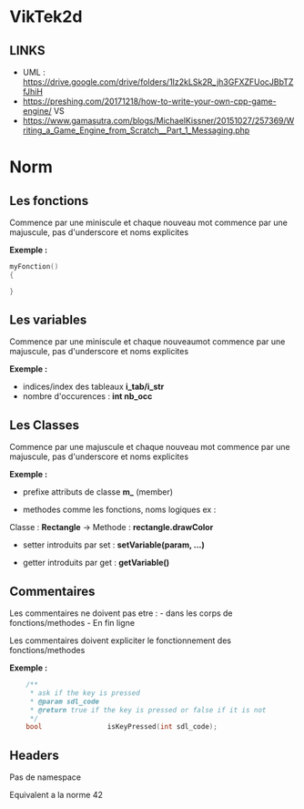 # VikTek2d

## LINKS
- UML : https://drive.google.com/drive/folders/1Iz2kLSk2R_jh3GFXZFUocJBbTZfJhiH
- https://preshing.com/20171218/how-to-write-your-own-cpp-game-engine/
VS
- https://www.gamasutra.com/blogs/MichaelKissner/20151027/257369/Writing_a_Game_Engine_from_Scratch__Part_1_Messaging.php


# Norm 

## Les fonctions

Commence par une miniscule et chaque nouveau mot commence par une majuscule, pas d'underscore et noms explicites

**Exemple :**
```Cpp
myFonction()
{

}
```

## Les variables

Commence par une miniscule et chaque nouveaumot commence par une majuscule, pas d'underscore et noms explicites

**Exemple :**
 
- indices/index des tableaux **i_tab/i_str**
- nombre d'occurences : **int nb_occ**

## Les Classes

Commence par une majuscule et chaque nouveau mot commence par une majuscule, pas d'underscore et noms explicites

**Exemple :**

- prefixe attributs de classe **m_** (member)

- methodes comme les fonctions, noms logiques ex :

Classe : **Rectangle** -> Methode : **rectangle.drawColor** 

- setter introduits par set :
**setVariable(param, ...)**

- getter introduits par get :
**getVariable()**

## Commentaires

Les commentaires ne doivent pas etre : 
	- dans les corps de fonctions/methodes
	- En fin ligne

Les commentaires doivent expliciter le fonctionnement des fonctions/methodes 

**Exemple :**

```Cpp
	/**
	 * ask if the key is pressed
	 * @param sdl_code
	 * @return true if the key is pressed or false if it is not
	 */
	bool                isKeyPressed(int sdl_code);
```

## Headers

Pas de namespace

Equivalent a la norme 42

